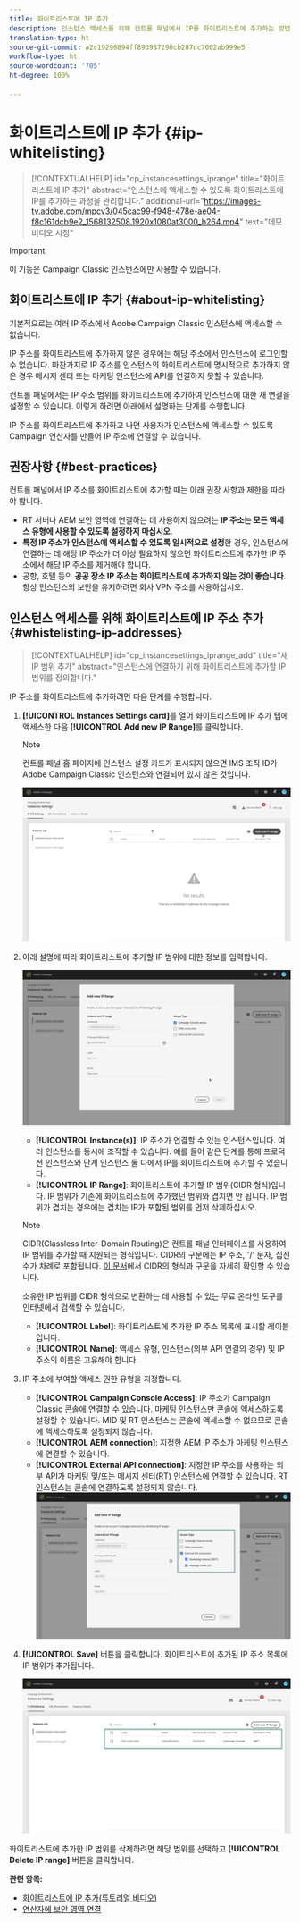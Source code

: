 ```yaml
---
title: 화이트리스트에 IP 추가
description: 인스턴스 액세스를 위해 컨트롤 패널에서 IP를 화이트리스트에 추가하는 방법에 대해 자세히 알아보기
translation-type: ht
source-git-commit: a2c19296894ff893987290cb287dc7002ab999e5
workflow-type: ht
source-wordcount: '705'
ht-degree: 100%

---
```



# 화이트리스트에 IP 추가 {#ip-whitelisting}

>[!CONTEXTUALHELP]
>id="cp_instancesettings_iprange"
>title="화이트리스트에 IP 추가"
>abstract="인스턴스에 액세스할 수 있도록 화이트리스트에 IP를 추가하는 과정을 관리합니다."
>additional-url="https://images-tv.adobe.com/mpcv3/045cac99-f948-478e-ae04-f8c161dcb9e2_1568132508.1920x1080at3000_h264.mp4" text="데모 비디오 시청"

>[!IMPORTANT]
>
>이 기능은 Campaign Classic 인스턴스에만 사용할 수 있습니다.

## 화이트리스트에 IP 추가 {#about-ip-whitelisting}

기본적으로는 여러 IP 주소에서 Adobe Campaign Classic 인스턴스에 액세스할 수 없습니다.

IP 주소를 화이트리스트에 추가하지 않은 경우에는 해당 주소에서 인스턴스에 로그인할 수 없습니다. 마찬가지로 IP 주소를 인스턴스의 화이트리스트에 명시적으로 추가하지 않은 경우 메시지 센터 또는 마케팅 인스턴스에 API를 연결하지 못할 수 있습니다.

컨트롤 패널에서는 IP 주소 범위를 화이트리스트에 추가하여 인스턴스에 대한 새 연결을 설정할 수 있습니다. 이렇게 하려면 아래에서 설명하는 단계를 수행합니다.

IP 주소를 화이트리스트에 추가하고 나면 사용자가 인스턴스에 액세스할 수 있도록 Campaign 연산자를 만들어 IP 주소에 연결할 수 있습니다.

## 권장사항 {#best-practices}

컨트롤 패널에서 IP 주소를 화이트리스트에 추가할 때는 아래 권장 사항과 제한을 따라야 합니다.

* RT 서버나 AEM 보안 영역에 연결하는 데 사용하지 않으려는 **IP 주소는 모든 액세스 유형에 사용할 수 있도록 설정하지 마십시오**.
* **특정 IP 주소가 인스턴스에 액세스할 수 있도록 일시적으로 설정**&#x200B;한 경우, 인스턴스에 연결하는 데 해당 IP 주소가 더 이상 필요하지 않으면 화이트리스트에 추가한 IP 주소에서 해당 IP 주소를 제거해야 합니다.
* 공항, 호텔 등의 **공공 장소 IP 주소는 화이트리스트에 추가하지 않는 것이 좋습니다**. 항상 인스턴스의 보안을 유지하려면 회사 VPN 주소를 사용하십시오.

## 인스턴스 액세스를 위해 화이트리스트에 IP 주소 추가 {#whistelisting-ip-addresses}

>[!CONTEXTUALHELP]
>id="cp_instancesettings_iprange_add"
>title="새 IP 범위 추가"
>abstract="인스턴스에 연결하기 위해 화이트리스트에 추가할 IP 범위를 정의합니다."

IP 주소를 화이트리스트에 추가하려면 다음 단계를 수행합니다.

1. **[!UICONTROL Instances Settings card]**&#x200B;를 열어 화이트리스트에 IP 추가 탭에 액세스한 다음 **[!UICONTROL Add new IP Range]**&#x200B;를 클릭합니다.

   >[!NOTE]
   >
   >컨트롤 패널 홈 페이지에 인스턴스 설정 카드가 표시되지 않으면 IMS 조직 ID가 Adobe Campaign Classic 인스턴스와 연결되어 있지 않은 것입니다.

   ![](assets/ip_whitelist_list1.png)

1. 아래 설명에 따라 화이트리스트에 추가할 IP 범위에 대한 정보를 입력합니다.

   ![](assets/ip_whitelist_add1.png)

   * **[!UICONTROL Instance(s)]**: IP 주소가 연결할 수 있는 인스턴스입니다. 여러 인스턴스를 동시에 조작할 수 있습니다. 예를 들어 같은 단계를 통해 프로덕션 인스턴스와 단계 인스턴스 둘 다에서 IP를 화이트리스트에 추가할 수 있습니다.
   * **[!UICONTROL IP Range]**: 화이트리스트에 추가할 IP 범위(CIDR 형식)입니다. IP 범위가 기존에 화이트리스트에 추가했던 범위와 겹치면 안 됩니다. IP 범위가 겹치는 경우에는 겹치는 IP가 포함된 범위를 먼저 삭제하십시오.
   >[!NOTE]
   >
   >CIDR(Classless Inter-Domain Routing)은 컨트롤 패널 인터페이스를 사용하여 IP 범위를 추가할 때 지원되는 형식입니다. CIDR의 구문에는 IP 주소, &#39;/&#39; 문자, 십진수가 차례로 포함됩니다. [이 문서](https://whatismyipaddress.com/cidr)에서 CIDR의 형식과 구문을 자세히 확인할 수 있습니다.
   >
   >소유한 IP 범위를 CIDR 형식으로 변환하는 데 사용할 수 있는 무료 온라인 도구를 인터넷에서 검색할 수 있습니다.

   * **[!UICONTROL Label]**: 화이트리스트에 추가한 IP 주소 목록에 표시할 레이블입니다.
   * **[!UICONTROL Name]**: 액세스 유형, 인스턴스(외부 API 연결의 경우) 및 IP 주소의 이름은 고유해야 합니다.


1. IP 주소에 부여할 액세스 권한 유형을 지정합니다.

   * **[!UICONTROL Campaign Console Access]**: IP 주소가 Campaign Classic 콘솔에 연결할 수 있습니다. 마케팅 인스턴스만 콘솔에 액세스하도록 설정할 수 있습니다. MID 및 RT 인스턴스는 콘솔에 액세스할 수 없으므로 콘솔에 액세스하도록 설정되지 않습니다.
   * **[!UICONTROL AEM connection]**: 지정한 AEM IP 주소가 마케팅 인스턴스에 연결할 수 있습니다.
   * **[!UICONTROL External API connection]**: 지정한 IP 주소를 사용하는 외부 API가 마케팅 및/또는 메시지 센터(RT) 인스턴스에 연결할 수 있습니다. RT 인스턴스는 콘솔에 연결하도록 설정되지 않습니다.
   ![](assets/ip_whitelist_acesstype.png)

1. **[!UICONTROL Save]** 버튼을 클릭합니다. 화이트리스트에 추가된 IP 주소 목록에 IP 범위가 추가됩니다.

   ![](assets/ip_whitelist_added.png)

화이트리스트에 추가한 IP 범위를 삭제하려면 해당 범위를 선택하고 **[!UICONTROL Delete IP range]** 버튼을 클릭합니다.

**관련 항목:**
* [화이트리스트에 IP 추가(튜토리얼 비디오)](https://docs.adobe.com/content/help/en/campaign-learn/campaign-classic-tutorials/administrating/control-panel-acc/ip-whitelisting.html)
* [연산자에 보안 영역 연결](https://docs.campaign.adobe.com/doc/AC/en/INS_Additional_configurations_Configuring_Campaign_server.html#Linking_a_security_zone_to_an_operator)
